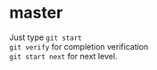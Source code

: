 # master
Just type `git start`<br/>
`git verify` for completion verification<br/>
`git start next` for next level.